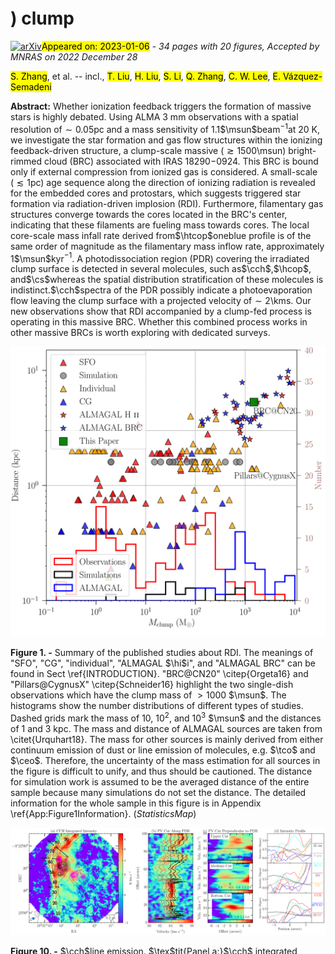 <div class="macros" style="visibility:hidden;">
$\newcommand{\ensuremath}{}$
$\newcommand{\xspace}{}$
$\newcommand{\object}[1]{\texttt{#1}}$
$\newcommand{\farcs}{{.}''}$
$\newcommand{\farcm}{{.}'}$
$\newcommand{\arcsec}{''}$
$\newcommand{\arcmin}{'}$
$\newcommand{\ion}[2]{#1#2}$
$\newcommand{\textsc}[1]{\textrm{#1}}$
$\newcommand{\hl}[1]{\textrm{#1}}$
$\newcommand{\hi}{H~\textsc{i}}$
$\newcommand{\hii}{H~\textsc{ii}}$
$\newcommand{\msun}{\rm M_\odot}$
$\newcommand{\lsun}{\rm L_\odot}$
$\newcommand{\kms}{km~s^{-1}}$
$\newcommand{\jybeam}{Jy beam^{-1}}$
$\newcommand{\mjybeam}{mJy beam^{-1}}$
$\newcommand{\hmole}{H_2}$
$\newcommand{\cm}{cm^{-2}}$
$\newcommand{\pressure}{K~cm^{-3}}$
$\newcommand{\hcop}{HCO^+}$
$\newcommand{\hcopone}{HCO^+~J=1-0}$
$\newcommand{\htcop}{H^{13}CO^+}$
$\newcommand{\htcopone}{H^{13}CO^+~J=1-0}$
$\newcommand{\hcn}{HCN}$
$\newcommand{\hcnone}{HCN~J=1-0}$
$\newcommand{\htcn}{H^{13}CN}$
$\newcommand{\htcnone}{H^{13}CN~J=1-0}$
$\newcommand{\cs}{CS}$
$\newcommand{\cstwo}{CS~J=2-1}$
$\newcommand{\sio}{SiO}$
$\newcommand{\siotwo}{SiO~J=2-1}$
$\newcommand{\siofive}{SiO~J=5-4}$
$\newcommand{\hctn}{HC_3N}$
$\newcommand{\hctnele}{HC_3N~J=11-10}$
$\newcommand{\hfourtyalpha}{H40\alpha}$
$\newcommand{\chtoh}{CH_3OH}$
$\newcommand{\chtohline}{CH_3OH 2(1,1)-1(1,0)A}$
$\newcommand{\cch}{CCH}$
$\newcommand{\cchline}{CCH~N_{J,F}=1_{3/2,2}-0_{1/2,1}}$
$\newcommand{\cchhyperfine}{CCH~N_{J,F}=1_{3/2,1}-0_{1/2,0}}$
$\newcommand{\so}{SO}$
$\newcommand{\soline}{SO v =0, 3(2)-2(1)}$
$\newcommand{\nht}{NH_3}$
$\newcommand{\mclump}{M_{\rm clp}}$
$\newcommand{\rclump}{r_{\rm clp}}$
$\newcommand{\RGC}{R_{\rm GC}}$
$\newcommand{\mvir}{M_{\rm vir}}$
$\newcommand{\tkin}{T_{\rm kin}}$
$\newcommand{\tex}{T_{\rm ex}}$
$\newcommand{\tbg}{T_{\rm bg}}$
$\newcommand{\tr}{T_{\rm r}}$
$\newcommand{\te}{T_{\rm e}}$
$\newcommand{\hcopabundance}{\chi(\hcop)}$
$\newcommand{\hncabundance}{\chi(\hnc)}$
$\newcommand{\nthpabundance}{\chi(\nthp)}$
$\newcommand{\nthphcopabundance}{\chi(\hcop)/\chi(\nthp)}$
$\newcommand{\nthphncabundance}{\chi(\hnc)/\chi(\nthp)}$
$\newcommand{\tcoab}{\chi(^{13}CO)}$
$\newcommand{\ceoab}{\chi(C^{18}O)}$
$\newcommand{\co}{CO}$
$\newcommand{\tco}{^{13}CO}$
$\newcommand{\ceo}{C^{18}O}$
$\newcommand{\coone}{^{12}CO J=1-0}$
$\newcommand{\cotwo}{^{12}CO J=2-1}$
$\newcommand{\cothr}{^{12}CO J=3-2}$
$\newcommand{\tcoone}{^{13}CO J=1-0}$
$\newcommand{\tcotwo}{^{13}CO J=2-1}$
$\newcommand{\tcothr}{^{13}CO J=3-2}$
$\newcommand{\ceoone}{C^{18}O~J=1-0}$
$\newcommand{\ceotwo}{C^{18}O J=2-1}$
$\newcommand{\ceothr}{C^{18}O J=3-2}$
$\newcommand{\degree}{^{\circ}}$
$\newcommand{\nhtcd}{N_{\rm H_{2}}}$
$\newcommand{\dustt}{T_{\rm dust}}$
$\newcommand{\nhtnd}{n_{\rm H_{2}}}$
$\newcommand{\nhtcdpeak}{N_{\rm H_{2}}^{peak}}$
$\newcommand{\ncchcd}{N_{\rm CCH}}$
$\newcommand{\nnhtcd}{N_{\rm NH_{3}}}$
$\newcommand{\pnhtcd}{p_{N_{\rm H_{2}}}}$
$\newcommand{\pdustt}{p_{T_{\rm dust}}}$
$\newcommand{\vlsr}{\rm v_{lsr}}$
$\newcommand{\vinfall}{\rm v_{infall}}$
$\newcommand{\mjth}{M_{\rm J}^{\rm th}}$
$\newcommand{\lambdajth}{\lambda_{\rm J}^{\rm th}}$
$\newcommand{\mjthclump}{M_{\rm J, clp}^{\rm th}}$
$\newcommand{\lambdajthclump}{\lambda_{\rm J, clp}^{\rm th}}$
$\newcommand{\mjtotclump}{M_{\rm J, clp}^{\rm tot}}$
$\newcommand{\lambdajtotclump}{\lambda_{\rm J, clp}^{\rm tot}}$
$\newcommand{\mjflowclump}{M_{\rm J, clp}^{\rm com, flow}}$
$\newcommand{\lambdajflowclump}{\lambda_{\rm J, clp}^{\rm com, flow}}$
$\newcommand{\mjthens}{M_{\rm J, ens}^{\rm th}}$
$\newcommand{\lambdajthens}{\lambda_{\rm J, ens}^{\rm th}}$
$\newcommand{\Pex}{P_{\rm ex}}$
$\newcommand{\Pin}{P_{\rm in}}$
$\newcommand{\mach}{\mathcal{M}}$
$\newcommand{\mjtu}{M_{\rm J}^{\rm tu}}$
$\newcommand{\lambdajtu}{\lambda_{\rm J}^{\rm tu}}$
$\newcommand{\av}{A_{\rm v}}$
$\newcommand$
$\newcommand{\arraystretch}{1.0}$
$\newcommand{\arraystretch}{1.0}$
$\newcommand{\arraystretch}{1.0}$
$\newcommand{\thebibliography}{\DeclareRobustCommand{\VAN}[3]{##3}\VANthebibliography}$</div>

<div class="macros" style="visibility:hidden;">
$\newcommand{$\ensuremath$}{}$
$\newcommand{$\xspace$}{}$
$\newcommand{$\object$}[1]{$\tex$ttt{#1}}$
$\newcommand{$\farcs$}{{.}''}$
$\newcommand{$\farcm$}{{.}'}$
$\newcommand{$\arcsec$}{''}$
$\newcommand{$\arcmin$}{'}$
$\newcommand{$\ion$}[2]{#1#2}$
$\newcommand{$\textsc$}[1]{$\tex$trm{#1}}$
$\newcommand{$\hl$}[1]{$\tex$trm{#1}}$
$\newcommand{$\hi$}{H~$\textsc${i}}$
$\newcommand{$\hi$i}{H~$\textsc${ii}}$
$\newcommand{$\msun$}{\rm M_\odot}$
$\newcommand{$\lsun$}{\rm L_\odot}$
$\newcommand{$\kms$}{km~s^{-1}}$
$\newcommand{$\jybeam$}{Jy beam^{-1}}$
$\newcommand{$\mjybeam$}{mJy beam^{-1}}$
$\newcommand{$\hmole$}{H_2}$
$\newcommand{$\cm$}{cm^{-2}}$
$\newcommand{$\pressure$}{K~cm^{-3}}$
$\newcommand{$\hcop$}{HCO^+}$
$\newcommand{$\hcop$one}{HCO^+~J=1-0}$
$\newcommand{$\htcop$}{H^{13}CO^+}$
$\newcommand{$\htcop$one}{H^{13}CO^+~J=1-0}$
$\newcommand{$\hcn$}{HCN}$
$\newcommand{$\hcn$one}{HCN~J=1-0}$
$\newcommand{$\htcn$}{H^{13}CN}$
$\newcommand{$\htcn$one}{H^{13}CN~J=1-0}$
$\newcommand{$\cs$}{CS}$
$\newcommand{$\cs$two}{CS~J=2-1}$
$\newcommand{$\sio$}{SiO}$
$\newcommand{$\sio$two}{SiO~J=2-1}$
$\newcommand{$\sio$five}{SiO~J=5-4}$
$\newcommand{$\hctn$}{HC_3N}$
$\newcommand{$\hctn$ele}{HC_3N~J=11-10}$
$\newcommand{$\hfourtyalpha$}{H40\alpha}$
$\newcommand{$\chtoh$}{CH_3OH}$
$\newcommand{$\chtoh$line}{CH_3OH 2(1,1)-1(1,0)A}$
$\newcommand{$\cch$}{CCH}$
$\newcommand{$\cch$line}{CCH~N_{J,F}=1_{3/2,2}-0_{1/2,1}}$
$\newcommand{$\cch$hyperfine}{CCH~N_{J,F}=1_{3/2,1}-0_{1/2,0}}$
$\newcommand{$\so$}{SO}$
$\newcommand{$\so$line}{SO v =0, 3(2)-2(1)}$
$\newcommand{$\nht$}{NH_3}$
$\newcommand{$\mclump$}{M_{\rm clp}}$
$\newcommand{$\rclump$}{r_{\rm clp}}$
$\newcommand{$\RGC$}{R_{\rm GC}}$
$\newcommand{$\mvir$}{M_{\rm vir}}$
$\newcommand{$\tkin$}{T_{\rm kin}}$
$\newcommand{$\tex$}{T_{\rm ex}}$
$\newcommand{$\tbg$}{T_{\rm bg}}$
$\newcommand{$\tr$}{T_{\rm r}}$
$\newcommand{$\te$}{T_{\rm e}}$
$\newcommand{$\hcop$abundance}{\chi($\hcop$)}$
$\newcommand{$\hncabundance$}{\chi(\hnc)}$
$\newcommand{$\nthpabundance$}{\chi(\nthp)}$
$\newcommand{$\nthphcopabundance$}{\chi($\hcop$)/\chi(\nthp)}$
$\newcommand{$\nthphncabundance$}{\chi(\hnc)/\chi(\nthp)}$
$\newcommand{$\tcoab$}{\chi(^{13}CO)}$
$\newcommand{$\ceoab$}{\chi(C^{18}O)}$
$\newcommand{$\co$}{CO}$
$\newcommand{$\tco$}{^{13}CO}$
$\newcommand{$\ceo$}{C^{18}O}$
$\newcommand{$\co$one}{^{12}CO J=1-0}$
$\newcommand{$\co$two}{^{12}CO J=2-1}$
$\newcommand{$\co$thr}{^{12}CO J=3-2}$
$\newcommand{$\tco$one}{^{13}CO J=1-0}$
$\newcommand{$\tco$two}{^{13}CO J=2-1}$
$\newcommand{$\tco$thr}{^{13}CO J=3-2}$
$\newcommand{$\ceo$one}{C^{18}O~J=1-0}$
$\newcommand{$\ceo$two}{C^{18}O J=2-1}$
$\newcommand{$\ceo$thr}{C^{18}O J=3-2}$
$\newcommand{$\degree$}{^{\circ}}$
$\newcommand{$\nht$cd}{N_{\rm H_{2}}}$
$\newcommand{$\dustt$}{T_{\rm dust}}$
$\newcommand{$\nht$nd}{n_{\rm H_{2}}}$
$\newcommand{$\nht$cdpeak}{N_{\rm H_{2}}^{peak}}$
$\newcommand{$\ncchcd$}{N_{\rm CCH}}$
$\newcommand{$\nnhtcd$}{N_{\rm NH_{3}}}$
$\newcommand{$\pnhtcd$}{p_{N_{\rm H_{2}}}}$
$\newcommand{$\pdustt$}{p_{T_{\rm dust}}}$
$\newcommand{$\vlsr$}{\rm v_{lsr}}$
$\newcommand{$\vinfall$}{\rm v_{infall}}$
$\newcommand{$\mjth$}{M_{\rm J}^{\rm th}}$
$\newcommand{$\lambdajth$}{\lambda_{\rm J}^{\rm th}}$
$\newcommand{$\mjth$clump}{M_{\rm J, clp}^{\rm th}}$
$\newcommand{$\lambdajth$clump}{\lambda_{\rm J, clp}^{\rm th}}$
$\newcommand{$\mjtotclump$}{M_{\rm J, clp}^{\rm tot}}$
$\newcommand{$\lambdajtotclump$}{\lambda_{\rm J, clp}^{\rm tot}}$
$\newcommand{$\mjflowclump$}{M_{\rm J, clp}^{\rm com, flow}}$
$\newcommand{$\lambdajflowclump$}{\lambda_{\rm J, clp}^{\rm com, flow}}$
$\newcommand{$\mjth$ens}{M_{\rm J, ens}^{\rm th}}$
$\newcommand{$\lambdajth$ens}{\lambda_{\rm J, ens}^{\rm th}}$
$\newcommand{$\Pex$}{P_{\rm ex}}$
$\newcommand{$\Pin$}{P_{\rm in}}$
$\newcommand{$\mach$}{\mathcal{M}}$
$\newcommand{$\mjtu$}{M_{\rm J}^{\rm tu}}$
$\newcommand{$\lambdajtu$}{\lambda_{\rm J}^{\rm tu}}$
$\newcommand{$\av$}{A_{\rm v}}$
$\newcommand$
$\newcommand{$\arraystretch$}{1.0}$
$\newcommand{$\arraystretch$}{1.0}$
$\newcommand{$\arraystretch$}{1.0}$
$\newcommand{$\thebibliography$}{\DeclareRobustCommand{\VAN}[3]{##3}\VANthebibliography}$</div>



<div id="title">

# ) clump

</div>
<div id="comments">

[![arXiv](https://img.shields.io/badge/arXiv-2301.01937-b31b1b.svg)](https://arxiv.org/abs/2301.01937)<mark>Appeared on: 2023-01-06</mark> - _34 pages with 20 figures, Accepted by MNRAS on 2022 December 28_

</div>
<div id="authors">

<mark><mark>S. Zhang</mark></mark>, et al. -- incl., <mark><mark>T. Liu</mark></mark>, <mark><mark>H. Liu</mark></mark>, <mark><mark>S. Li</mark></mark>, <mark><mark>Q. Zhang</mark></mark>, <mark><mark>C. W. Lee</mark></mark>, <mark><mark>E. Vázquez-Semadeni</mark></mark>

</div>
<div id="abstract">

**Abstract:** Whether ionization feedback triggers the formation of massive stars is highly debated. Using ALMA 3 mm observations with a spatial resolution of$\sim0.05$pc and a mass sensitivity of 1.1$\msun$beam$^{-1}$at 20 K, we investigate the star formation and gas flow structures within the ionizing feedback-driven structure, a clump-scale massive ($\gtrsim1500$\msun) bright-rimmed cloud (BRC) associated with IRAS 18290$-$0924. This BRC is bound only if external compression from ionized gas is considered. A small-scale ($\lesssim1$pc) age sequence along the direction of ionizing radiation is revealed for the embedded cores and protostars, which suggests triggered star formation via radiation-driven implosion (RDI). Furthermore, filamentary gas structures converge towards the cores located in the BRC's center, indicating that these filaments are fueling mass towards cores. The local core-scale mass infall rate derived from$\htcop$oneblue profile is of the same order of magnitude as the filamentary mass inflow rate, approximately 1$\msun$kyr$^{-1}$. A photodissociation region (PDR) covering the irradiated clump surface is detected in several molecules, such as$\cch$,$\hcop$, and$\cs$whereas the spatial distribution stratification of these molecules is indistinct.$\cch$spectra of the PDR possibly indicate a photoevaporation flow leaving the clump surface with a projected velocity of$\sim2$\kms. Our new observations show that RDI accompanied by a clump-fed process is operating in this massive BRC. Whether this combined process works in other massive BRCs is worth exploring with dedicated surveys.

</div>

<div id="div_fig1">

<img src="tmp_2301.01937/./BRC-Statistics.png" alt="Fig1" width="100%"/>

**Figure 1. -** Summary of the published studies about RDI. The meanings of "SFO", "CG", "individual", "ALMAGAL $\hi$i", and "ALMAGAL BRC" can be found in Sect \ref{INTRODUCTION}. "BRC@CN20" \citep{Orgeta16} and "Pillars@CygnusX" \citep{Schneider16} highlight the two single-dish observations which have the clump mass of $> 1000$ $\msun$. The histograms show the number distributions of different types of studies. Dashed grids mark the mass of 10, $10^2$, and $10^3$ $\msun$ and the distances of 1 and 3 kpc. The mass and distance of ALMAGAL sources are taken from \citet{Urquhart18}. The mass for other sources is mainly derived from either continuum emission of dust or line emission of molecules, e.g. $\tco$ and $\ceo$. Therefore, the uncertainty of the mass estimation for all sources in the figure is difficult to unify, and thus should be cautioned. The distance for simulation work is assumed to be the averaged distance of the entire sample because many simulations do not set the distance. The detailed information for the whole sample in this figure is in Appendix \ref{App:Figure1Information}. (*StatisticsMap*)

</div>
<div id="div_fig2">

<img src="tmp_2301.01937/./PV-View.png" alt="Fig10" width="100%"/>

**Figure 10. -** $\cch$line emission. $\tex$tit{Panel a:}$\cch$ integrated intensity maps overlaid with the contours of 8 \micron emission (black) and the 3 mm continuum (magenta) with levels the same as $\tex$tit{Panel a} of Fig. \ref{StarFormationFigure}. The white line indicates the 8-\micron rim spine extracted by $\tex$ttt{Filfinder} in Sect. \ref{ENVIRONMENTSANDSTATUS}. The numbers on the spine indicate the offset positions corresponding to $\tex$tit{Panel b}. $\tex$tit{Panel b:} PV cut along the rim spine. The three black and gray lines show the $\tex$ttt{MCMC}-fitted compressed and PeF components with velocity centroid  and dispersion, respectively.  $\tex$tit{Panel c:} PV cut (width $=5$\arcsec) along the three arrows shown in $\tex$tit{Panel a}. $\tex$tit{Panel d:} Intensity profiles of various species along the arrows. In $\tex$tit{Panels c} and $\tex$tit{d}, the zero offset positions are positions at the spine and a positive offset means a position close to the interior of the clump. (*PDRDynamics*)

</div>
<div id="div_fig3">

<img src="tmp_2301.01937/./Large-Env-Improved.png" alt="Fig2" width="100%"/>

**Figure 2. -** Environment of I18290. $\tex$tit{Panel a:}$\tex$tit{Spitzer} 24/8.0/4.5 \micron RGB image overlaid with the contours of 20 cm (red dashed) and ATLASGAL 870 \micron(blue) continuum. The levels of 20 cm continuum are [4, 5, 6, 7, 8, 9, 10, 12, 14, 16] $\times \sigma_{\rm 20 cm}$, where noise of the 20 cm image $\sigma_{\rm 20 cm} = 0.45$ $\mjybeam$. The red bold contour of 20 cm emission (level: 2.38 $\mjybeam$ = 40\% of the continuum peak) highlights the region considered in the IBL calculations. The levels of 870 \micron emission are [0.2, 0.3, 0.4, 0.5, 0.7, 0.9, 1.3, 1.8] $\jybeam$. The white and black circles indicate the ATOMS-imaged field and the clump effective radius $r_{\rm clp}$ given by \citet{Urquhart18}, respectively. The blue bold contour of 870 \micron continuum with a level of 0.3 $\mjybeam$ indicates a region with a size roughly equivalent to the circle size of $r_{\rm clp}$.  $\tex$tit{The small panel} shows the 870 \micron intensity profile along the black line. $\tex$tit{Panel b:} The 8 \micron emission overlaid with the contours of the $\tex$tit{Herschel} dust temperature $\dustt$(red) and column density $\nht$cd(blue), with levels of [21.3, 21.6, 21.9, 22.2, 23.2, 24.2, 25.2] K and [2.4, 2.7, 3, 4, 5, 6, 7, 8, 9, 10] $\times 10^{22}$ $\cm$, respectively. The dotted line marks the rim spine extracted by $\tex$ttt{Filfinder} from 8 \micron image. (*GlobalEnviron*)

</div>